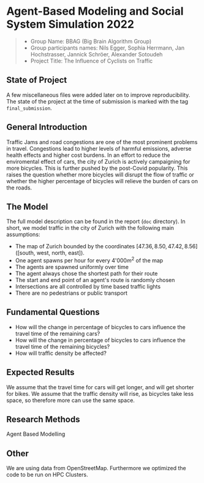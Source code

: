 # Agent-Based Modeling and Social System Simulation 2022
> * Group Name: BBAG (Big Brain Algorithm Group)
> * Group participants names: Nils Egger, Sophia Herrmann, Jan Hochstrasser, Jannick Schröer, Alexander Sotoudeh
> * Project Title: The Influence of Cyclists on Traffic

## State of Project
A few miscellaneous files were added later on to improve reproducibility. The state of the project at the time of submission is marked with the tag `final_submission`.

## General Introduction

Traffic Jams and road congestions are one of the most prominent problems in travel. Congestions lead to higher levels of harmful emissions, 
adverse health effects and higher cost burdens. In an effort to reduce the enviromental effect of cars, the city of Zurich is actively campaigning 
for more bicycles. This is further pushed by the post-Covid popularity. This raises the question whether more bicycles will disrupt the flow of traffic or whether the higher percentage of bicycles will relieve the burden of cars on the roads.

## The Model

The full model description can be found in the report (`doc` directory). In short, we model traffic in the city of Zurich with the following main assumptions:
- The map of Zurich bounded by the coordinates $[47.36, 8.50, 47.42, 8.56]$ ([south, west, north, east]). 
- One agent spawns per hour for every 4'000$m^2$ of the map
- The agents are spawned uniformly over time
- The agent always chose the shortest path for their route
- The start and end point of an agent's route is randomly chosen
- Intersections are all controlled by time based traffic lights
- There are no pedestrians or public transport


## Fundamental Questions

- How will the change in percentage of bicycles to cars influence the travel time of the remaining cars?
- How will the change in percentage of bicycles to cars influence the travel time of the remaining bicycles?
- How will traffic density be affected?


## Expected Results

We assume that the travel time for cars will get longer, and will get shorter for bikes. We assume that the traffic density will rise, as bicycles take less space, so therefore more can use the same space.


## Research Methods

Agent Based Modelling

## Other

We are using data from OpenStreetMap. Furthermore we optimized the code to be run on HPC Clusters.
